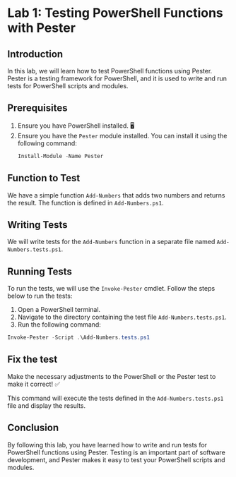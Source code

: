 # Lab 1: Testing PowerShell Functions with Pester

## Introduction

In this lab, we will learn how to test PowerShell functions using Pester. Pester is a testing framework for PowerShell, and it is used to write and run tests for PowerShell scripts and modules.

## Prerequisites

1. Ensure you have PowerShell installed. 🖥️
2. Ensure you have the `Pester` module installed. You can install it using the following command:
    ```powershell
    Install-Module -Name Pester 
    ```

## Function to Test

We have a simple function `Add-Numbers` that adds two numbers and returns the result. The function is defined in `Add-Numbers.ps1`.

## Writing Tests

We will write tests for the `Add-Numbers` function in a separate file named `Add-Numbers.tests.ps1`.

## Running Tests

To run the tests, we will use the `Invoke-Pester` cmdlet. Follow the steps below to run the tests:

1. Open a PowerShell terminal.
2. Navigate to the directory containing the test file `Add-Numbers.tests.ps1`.
3. Run the following command:

```powershell
Invoke-Pester -Script .\Add-Numbers.tests.ps1
```

## Fix the test

Make the necessary adjustments to the PowerShell or the Pester test to make it correct! ✅

This command will execute the tests defined in the `Add-Numbers.tests.ps1` file and display the results.

## Conclusion

By following this lab, you have learned how to write and run tests for PowerShell functions using Pester. Testing is an important part of software development, and Pester makes it easy to test your PowerShell scripts and modules.
